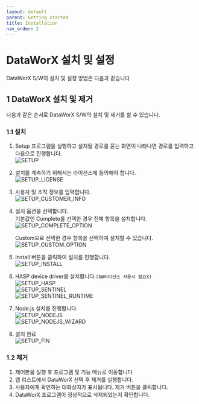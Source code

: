 ```yaml
---
layout: default
parent: Getting started
title: Installation
nav_order: 2
---
```


# DataWorX 설치 및 설정

DataWorX S/W의 설치 및 설정 방법은 다음과 같습니다

## 1 DataWorX 설치 및 제거

다음과 같은 순서로 DataWorX S/W의 설치 및 제거를 할 수 있습니다.

### 1.1 설치

1. Setup 프로그램을 실행하고 설치될 경로를 묻는 화면이 나타나면 경로를 입력하고 다음으로 진행합니다.  
   ![SETUP](./1.setup-1.png)

2. 설치를 계속하기 위해서는 라이선스에 동의해야 합니다.  
   ![SETUP_LICENSE](./1.setup-license-1-2.png)

3. 사용자 및 조직 정보를 입력합니다.  
   ![SETUP_CUSTOMER_INFO](./1.setup-customer-info-1-3.png)

4. 설치 옵션을 선택합니다.  
   기본값인 Complete를 선택한 경우 전체 항목을 설치합니다.  
   ![SETUP_COMPLETE_OPTION](./1.setup-complete-option-1-4.png)

   Custom으로 선택한 경우 항목을 선택하여 설치할 수 있습니다.  
   ![SETUP_CUSTOM_OPTION](./1.setup-custom-option-1-4-1.png)

5. Install 버튼을 클릭하여 설치를 진행합니다.  
   ![SETUP_INSTALL](./1.setup-install-1-5.png)

6. HASP device driver를 설치합니다.`(SW라이선스 사용시 필요X)`  
   ![SETUP_HASP](./1.setup-hasp-1-6.png)  
   ![SETUP_SENTINEL](./1.setup-sentinel-1-6-2.png)  
   ![SETUP_SENTINEL_RUNTIME](./1.setup-sentinel-runtime-1-6-3.png)

7. Node.js 설치를 진행합니다.  
   ![SETUP_NODEJS](./1.setup-nodejs-1-7-1.png)  
   ![SETUP_NODEJS_WIZARD](./1.setup-nodejs-wizard-1-7-2.png)
8. 설치 완료  
   ![SETUP_FIN](./1.setup-fin-1-8.png)

### 1.2 제거

1. 제어판을 실행 후 프로그램 및 기능 메뉴로 이동합니다
2. 앱 리스트에서 DataWorX 선택 후 제거를 실행합니다.
3. 사용자에게 확인하는 대화상자가 표시됩니다. 제거 버튼을 클릭합니다.
4. DataWorX 프로그램이 정상적으로 삭제되었는지 확인합니다.

<!-- ## 2 환경 설정

### 🛠️ 2.1 웹 서버 접속포트 설정 (개발 예정)

웹 서버 접속 포트를 변경하기 위해서는 nginx.conf 파일의 내용을 수정해야 합니다.
설치파일경로\DataWorX\bin\EngineeringTool\Client\conf 폴더하위 nginx.conf 파일을 문서 편집기로 오픈합니다.
server 항목의 listen 항목의 값이 7600 으로 되어있습니다. 이 값을 원하는 값으로 수정합니다.
**수정후에는 DataWorX 서버를 재 기동해야 합니다.**

![SETUP_CONFIG](./2.configuration-1.png)

### 🛠️ 2.2 SSL 인증서 설정 (개발 예정)

- 설치경로\bin\EngineeringTool 디렉토리의 EdgeHub_SSLConfSetup.exe 프로그램을 실행합니다.
- 해당 화면에서 SSL 적용 여부를 설정할 수 있고, SSL 적용시 인증서 파일을 선택할 수 있습니다.
- 또한 Port 번호를 변경할 수 있습니다.
- 각 경우 변경 버튼을 클릭하여 적용합니다.
  ![SETUP_CONFIG](./2.ssl-2.png) -->
